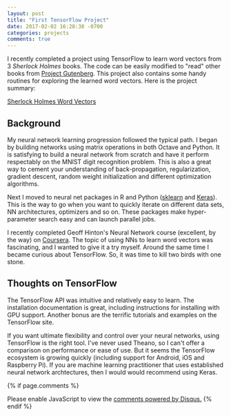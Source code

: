 ```yaml
---
layout: post
title: "First TensorFlow Project"
date: 2017-02-02 16:28:38 -0700
categories: projects
comments: true
---
```

I recently completed a project using TensorFlow to learn word vectors from 3 *Sherlock Holmes* books. The code can be easily modified to "read" other books from [Project Gutenberg](https://www.gutenberg.org/). This project also contains some handy routines for exploring the learned word vectors. Here is the project summary:

[Sherlock Holmes Word Vectors](https://pat-coady.github.io/word2vec/)

## Background

My neural network learning progression followed the typical path. I began by building networks using matrix operations in both Octave and Python. It is satisfying to build a neural network from scratch and have it perform respectably on the MNIST digit recognition problem. This is also a great way to cement your understanding of back-propagation, regularization, gradient descent, random weight initialization and different optimization algorithms.

Next I moved to neural net packages in R and Python ([sklearn](http://scikit-learn.org/stable/) and [Keras](https://keras.io/)). This is the way to go when you want to quickly iterate on different data sets, NN architectures, optimizers and so on. These packages make hyper-parameter search easy and can launch parallel jobs.

I recently completed Geoff Hinton's Neural Network course (excellent, by the way) on [Coursera](https://www.coursera.org/). The topic of using NNs to learn word vectors was fascinating, and I wanted to give it a try myself. Around the same time I became curious about TensorFlow. So, it was time to kill two birds with one stone.

## Thoughts on TensorFlow

The TensorFlow API was intuitive and relatively easy to learn. The installation documentation is great, including instructions for installing with GPU support. Another bonus are the terrific tutorials and examples on the TensorFlow site.

If you want ultimate flexibility and control over your neural networks, using TensorFlow is the right tool. I've never used Theano, so I can't offer a comparison on performance or ease of use. But it seems the TensorFlow ecosystem is growing quickly (including support for Android, iOS and Raspberry Pi). If you are machine learning practitioner that uses established neural network archtectures, then I would would recommend using Keras.

{% if page.comments %}
<div id="disqus_thread"></div>
<script>
var disqus_config = function () {
this.page.url = 'https://pat-coady.github.io/projects/2017/02/04/projects/2017/02/02/first-tensorflow.html';
};
(function() { // DON'T EDIT BELOW THIS LINE
var d = document, s = d.createElement('script');
s.src = '//https-pat-coady-github-io.disqus.com/embed.js';
s.setAttribute('data-timestamp', +new Date());
(d.head || d.body).appendChild(s);
})();
</script>
<noscript>Please enable JavaScript to view the <a href="https://disqus.com/?ref_noscript">comments powered by Disqus.</a></noscript>
{% endif %}
